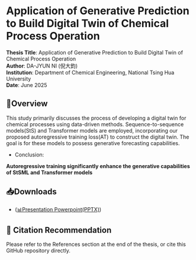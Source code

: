 # Application of Generative Prediction to Build Digital Twin of Chemical Process Operation
**Thesis Title**: Application of Generative Prediction to Build Digital Twin of Chemical Process Operation\
**Author**: DA-JYUN NI (倪大鈞)\
**Institution**: Department of Chemical Engineering, National Tsing Hua University\
**Date**: June 2025

## 📄Overview
This study primarily discusses the process of developing a digital twin for chemical processes using data-driven methods. Sequence-to-sequence models(StS) and Transformer models are employed, incorporating our proposed autoregressive training loss(AT) to construct the digital twin. The goal is for these models to possess generative forecasting capabilities.

- Conclusion:

**Autoregressive training significantly enhance the generative capabilities of StSML and Transformer models**

## 📥Downloads
- ([📊Presentation Powerpoint(PPTX)](https://github.com/aumyi/digital-twin-in-chmical-process/blob/9e44cbdb6ac5ff2019ea54fc008657c3831df8bc/Da-Jyun%20Ni.pptx))

## 📌 Citation Recommendation
Please refer to the References section at the end of the thesis, or cite this GitHub repository directly.
